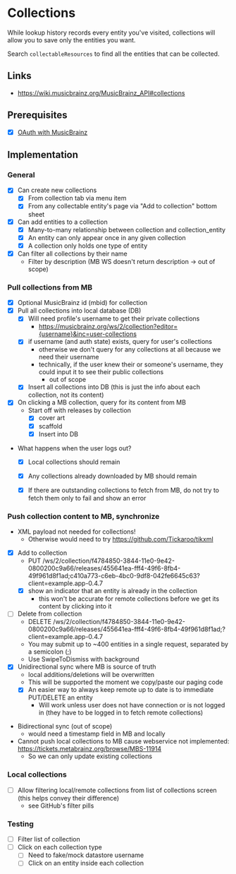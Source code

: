 # Collections

While lookup history records every entity you've visited, collections will allow you to save
only the entities you want.

Search `collectableResources` to find all the entities that can be collected.

## Links

- https://wiki.musicbrainz.org/MusicBrainz_API#collections


## Prerequisites

- [x] [OAuth with MusicBrainz](../implemented/oauth_musicbrainz.md)

## Implementation

### General
- [x] Can create new collections
  - [x] From collection tab via menu item
  - [x] From any collectable entity's page via "Add to collection" bottom sheet
- [x] Can add entities to a collection
  - [x] Many-to-many relationship between collection and collection_entity
  - [x] An entity can only appear once in any given collection
  - [x] A collection only holds one type of entity
- [x] Can filter all collections by their name
  - Filter by description (MB WS doesn't return description -> out of scope)


### Pull collections from MB
- [x] Optional MusicBrainz id (mbid) for collection
- [x] Pull all collections into local database (DB)
  - [x] Will need profile's username to get their private collections
    - https://musicbrainz.org/ws/2/collection?editor={username}&inc=user-collections
  - [x] if username (and auth state) exists, query for user's collections
    - otherwise we don't query for any collections at all because we need their username
    - technically, if the user knew their or someone's username, they could input it to see their public collections
      - out of scope
  - [x] Insert all collections into DB (this is just the info about each collection, not its content)
- [x] On clicking a MB collection, query for its content from MB
  - Start off with releases by collection
    - [x] cover art
    - [x] scaffold
    - [x] Insert into DB
- What happens when the user logs out?
  - [x] Local collections should remain
  - [x] Any collections already downloaded by MB should remain
  - [x] If there are outstanding collections to fetch from MB, do not try to fetch them only to fail and show an error


### Push collection content to MB, synchronize
- XML payload not needed for collections!
  - Otherwise would need to try https://github.com/Tickaroo/tikxml
- [x] Add to collection
  - PUT /ws/2/collection/f4784850-3844-11e0-9e42-0800200c9a66/releases/455641ea-fff4-49f6-8fb4-49f961d8f1ad;c410a773-c6eb-4bc0-9df8-042fe6645c63?client=example.app-0.4.7
  - [x] show an indicator that an entity is already in the collection
    - this won't be accurate for remote collections before we get its content by clicking into it
- [ ] Delete from collection
  - DELETE /ws/2/collection/f4784850-3844-11e0-9e42-0800200c9a66/releases/455641ea-fff4-49f6-8fb4-49f961d8f1ad;?client=example.app-0.4.7
  - You may submit up to ~400 entities in a single request, separated by a semicolon (;)
  - Use SwipeToDismiss with background
- [x] Unidirectional sync where MB is source of truth
  - local additions/deletions will be overwritten
  - This will be supported the moment we copy/paste our paging code
  - [x] An easier way to always keep remote up to date is to immediate PUT/DELETE an entity
    - Will work unless user does not have connection or is not logged in (they have to be logged in to fetch remote collections)
- Bidirectional sync (out of scope)
  - would need a timestamp field in MB and locally
- Cannot push local collections to MB cause webservice not implemented: https://tickets.metabrainz.org/browse/MBS-11914
  - So we can only update existing collections

### Local collections
- [ ] Allow filtering local/remote collections from list of collections screen (this helps convey their difference)
  - see GitHub's filter pills


### Testing
- [ ] Filter list of collection
- [ ] Click on each collection type
  - [ ] Need to fake/mock datastore username
  - [ ] Click on an entity inside each collection
